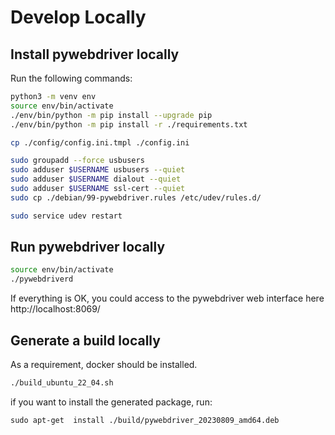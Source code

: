# Develop Locally

## Install pywebdriver locally

Run the following commands:

```bash
python3 -m venv env
source env/bin/activate
./env/bin/python -m pip install --upgrade pip
./env/bin/python -m pip install -r ./requirements.txt

cp ./config/config.ini.tmpl ./config.ini

sudo groupadd --force usbusers
sudo adduser $USERNAME usbusers --quiet
sudo adduser $USERNAME dialout --quiet
sudo adduser $USERNAME ssl-cert --quiet
sudo cp ./debian/99-pywebdriver.rules /etc/udev/rules.d/

sudo service udev restart
```

## Run pywebdriver locally

```bash
source env/bin/activate
./pywebdriverd
```

If everything is OK, you could access to the pywebdriver web interface here
http://localhost:8069/

## Generate a build locally

As a requirement, docker should be installed.

```bash
./build_ubuntu_22_04.sh
```

if you want to install the generated package, run:

```
sudo apt-get  install ./build/pywebdriver_20230809_amd64.deb
```
